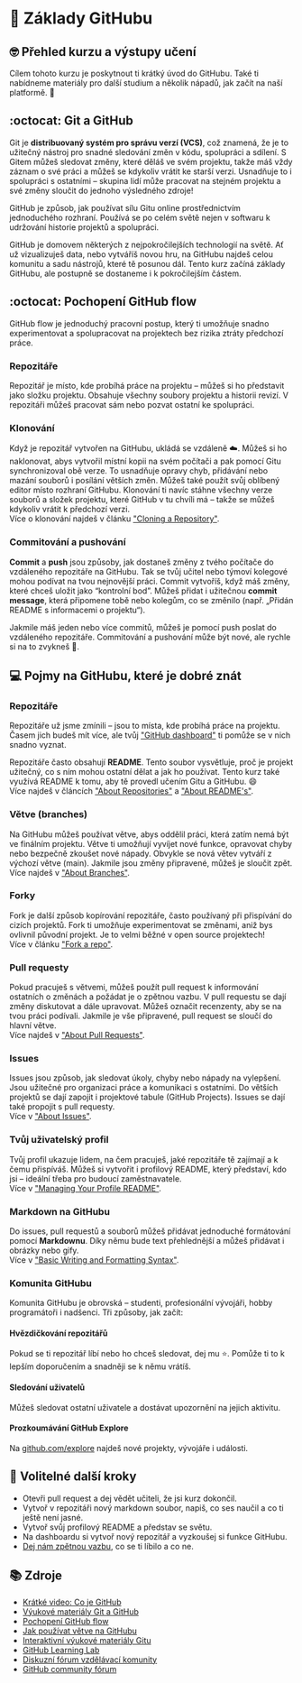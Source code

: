 # :wave: Základy GitHubu  

## 🤓 Přehled kurzu a výstupy učení  

Cílem tohoto kurzu je poskytnout ti krátký úvod do GitHubu. Také ti nabídneme materiály pro další studium a několik nápadů, jak začít na naší platformě. 🚀  

## :octocat: Git a GitHub  

Git je **distribuovaný systém pro správu verzí (VCS)**, což znamená, že je to užitečný nástroj pro snadné sledování změn v kódu, spolupráci a sdílení. S Gitem můžeš sledovat změny, které děláš ve svém projektu, takže máš vždy záznam o své práci a můžeš se kdykoliv vrátit ke starší verzi. Usnadňuje to i spolupráci s ostatními – skupina lidí může pracovat na stejném projektu a své změny sloučit do jednoho výsledného zdroje!  

GitHub je způsob, jak používat sílu Gitu online prostřednictvím jednoduchého rozhraní. Používá se po celém světě nejen v softwaru k udržování historie projektů a spolupráci.  

GitHub je domovem některých z nejpokročilejších technologií na světě. Ať už vizualizuješ data, nebo vytváříš novou hru, na GitHubu najdeš celou komunitu a sadu nástrojů, které tě posunou dál. Tento kurz začíná základy GitHubu, ale postupně se dostaneme i k pokročilejším částem.  

## :octocat: Pochopení GitHub flow  

GitHub flow je jednoduchý pracovní postup, který ti umožňuje snadno experimentovat a spolupracovat na projektech bez rizika ztráty předchozí práce.  

### Repozitáře  

Repozitář je místo, kde probíhá práce na projektu – můžeš si ho představit jako složku projektu. Obsahuje všechny soubory projektu a historii revizí. V repozitáři můžeš pracovat sám nebo pozvat ostatní ke spolupráci.  

### Klonování  

Když je repozitář vytvořen na GitHubu, ukládá se vzdáleně ☁️. Můžeš si ho naklonovat, abys vytvořil místní kopii na svém počítači a pak pomocí Gitu synchronizoval obě verze. To usnadňuje opravy chyb, přidávání nebo mazání souborů i posílání větších změn. Můžeš také použít svůj oblíbený editor místo rozhraní GitHubu. Klonování ti navíc stáhne všechny verze souborů a složek projektu, které GitHub v tu chvíli má – takže se můžeš kdykoliv vrátit k předchozí verzi.  
Více o klonování najdeš v článku ["Cloning a Repository"](https://docs.github.com/en/github/creating-cloning-and-archiving-repositories/cloning-a-repository).  

### Commitování a pushování  

**Commit** a **push** jsou způsoby, jak dostaneš změny z tvého počítače do vzdáleného repozitáře na GitHubu. Tak se tvůj učitel nebo týmoví kolegové mohou podívat na tvou nejnovější práci. Commit vytvoříš, když máš změny, které chceš uložit jako “kontrolní bod”. Můžeš přidat i užitečnou **commit message**, která připomene tobě nebo kolegům, co se změnilo (např. „Přidán README s informacemi o projektu“).  

Jakmile máš jeden nebo více commitů, můžeš je pomocí push poslat do vzdáleného repozitáře. Commitování a pushování může být nové, ale rychle si na to zvykneš 🙂.  

## 💻 Pojmy na GitHubu, které je dobré znát  

### Repozitáře  
Repozitáře už jsme zmínili – jsou to místa, kde probíhá práce na projektu. Časem jich budeš mít více, ale tvůj ["GitHub dashboard"](https://docs.github.com/en/github/setting-up-and-managing-your-github-user-account/about-your-personal-dashboard) ti pomůže se v nich snadno vyznat.  

Repozitáře často obsahují **README**. Tento soubor vysvětluje, proč je projekt užitečný, co s ním mohou ostatní dělat a jak ho používat. Tento kurz také využívá README k tomu, aby tě provedl učením Gitu a GitHubu. 😄  
Více najdeš v článcích ["About Repositories"](https://docs.github.com/en/github/creating-cloning-and-archiving-repositories/about-repositories) a ["About README's"](https://docs.github.com/en/github/creating-cloning-and-archiving-repositories/about-readmes).  

### Větve (branches)  
Na GitHubu můžeš používat větve, abys oddělil práci, která zatím nemá být ve finálním projektu. Větve ti umožňují vyvíjet nové funkce, opravovat chyby nebo bezpečně zkoušet nové nápady. Obvykle se nová větev vytváří z výchozí větve (main). Jakmile jsou změny připravené, můžeš je sloučit zpět.  
Více najdeš v ["About Branches"](https://docs.github.com/en/github/collaborating-with-issues-and-pull-requests/about-branches).  

### Forky  
Fork je další způsob kopírování repozitáře, často používaný při přispívání do cizích projektů. Fork ti umožňuje experimentovat se změnami, aniž bys ovlivnil původní projekt. Je to velmi běžné v open source projektech!  
Více v článku ["Fork a repo"](https://docs.github.com/en/github/getting-started-with-github/fork-a-repo).  

### Pull requesty  
Pokud pracuješ s větvemi, můžeš použít pull request k informování ostatních o změnách a požádat je o zpětnou vazbu. V pull requestu se dají změny diskutovat a dále upravovat. Můžeš označit recenzenty, aby se na tvou práci podívali. Jakmile je vše připravené, pull request se sloučí do hlavní větve.  
Více najdeš v ["About Pull Requests"](https://docs.github.com/en/github/collaborating-with-issues-and-pull-requests/about-pull-requests).  

### Issues  
Issues jsou způsob, jak sledovat úkoly, chyby nebo nápady na vylepšení. Jsou užitečné pro organizaci práce a komunikaci s ostatními. Do větších projektů se dají zapojit i projektové tabule (GitHub Projects). Issues se dají také propojit s pull requesty.  
Více v ["About Issues"](https://docs.github.com/en/github/managing-your-work-on-github/about-issues).  

### Tvůj uživatelský profil  

Tvůj profil ukazuje lidem, na čem pracuješ, jaké repozitáře tě zajímají a k čemu přispíváš. Můžeš si vytvořit i profilový README, který představí, kdo jsi – ideální třeba pro budoucí zaměstnavatele.  
Více v ["Managing Your Profile README"](https://docs.github.com/en/github/setting-up-and-managing-your-github-profile/managing-your-profile-readme).  

### Markdown na GitHubu  

Do issues, pull requestů a souborů můžeš přidávat jednoduché formátování pomocí **Markdownu**. Díky němu bude text přehlednější a můžeš přidávat i obrázky nebo gify.  
Více v ["Basic Writing and Formatting Syntax"](https://docs.github.com/en/github/writing-on-github/basic-writing-and-formatting-syntax).  

### Komunita GitHubu  

Komunita GitHubu je obrovská – studenti, profesionální vývojáři, hobby programátoři i nadšenci. Tři způsoby, jak začít:  

#### Hvězdičkování repozitářů  
Pokud se ti repozitář líbí nebo ho chceš sledovat, dej mu ⭐. Pomůže ti to k lepším doporučením a snadněji se k němu vrátíš.  

#### Sledování uživatelů  
Můžeš sledovat ostatní uživatele a dostávat upozornění na jejich aktivitu.  

#### Prozkoumávání GitHub Explore  
Na [github.com/explore](https://github.com/explore) najdeš nové projekty, vývojáře i události.  

## 📝 Volitelné další kroky  

* Otevři pull request a dej vědět učiteli, že jsi kurz dokončil.  
* Vytvoř v repozitáři nový markdown soubor, napiš, co ses naučil a co ti ještě není jasné.  
* Vytvoř svůj profilový README a představ se světu.  
* Na dashboardu si vytvoř nový repozitář a vyzkoušej si funkce GitHubu.  
* [Dej nám zpětnou vazbu](https://support.github.com/contact/education), co se ti líbilo a co ne.  

## 📚 Zdroje  

* [Krátké video: Co je GitHub](https://www.youtube.com/watch?v=w3jLJU7DT5E&feature=youtu.be)  
* [Výukové materiály Git a GitHub](https://docs.github.com/en/github/getting-started-with-github/git-and-github-learning-resources)  
* [Pochopení GitHub flow](https://guides.github.com/introduction/flow/)  
* [Jak používat větve na GitHubu](https://www.youtube.com/watch?v=H5GJfcp3p4Q&feature=youtu.be)  
* [Interaktivní výukové materiály Gitu](https://githubtraining.github.io/training-manual/#/01_getting_ready_for_class)  
* [GitHub Learning Lab](https://lab.github.com/)  
* [Diskuzní fórum vzdělávací komunity](https://education.github.community/)  
* [GitHub community fórum](https://github.community/)  
